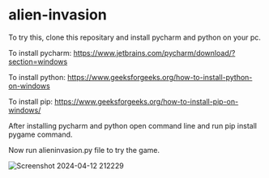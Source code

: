 # alien-invasion
To try this, clone this repositary and install pycharm and python on your pc.

To install pycharm: https://www.jetbrains.com/pycharm/download/?section=windows

To install python: https://www.geeksforgeeks.org/how-to-install-python-on-windows

To install pip: https://www.geeksforgeeks.org/how-to-install-pip-on-windows/

After installing pycharm and python open command line and run pip install pygame command.

Now run alieninvasion.py file to try the game.

![Screenshot 2024-04-12 212229](https://github.com/raneshkumar2809/alien-invasion/assets/124915238/4b68741b-3bc1-4c29-9bef-df3aee5197a5)

